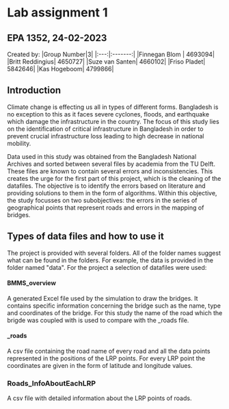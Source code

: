# Lab assignment 1 
## EPA 1352, 24-02-2023

Created by:
|Group Number|3|
|:---:|:-------:|
|Finnegan Blom | 4693094|
|Britt Reddingius| 4650727|
|Suze van Santen| 4660102|
|Friso Pladet| 5842646|
|Kas Hogeboom| 4799866|


## Introduction

Climate change is effecting us all in types of different forms. Bangladesh is no exception to this as it faces severe cyclones, floods, and earthquake which damage the infrastructure in the country. The focus of this study lies on the identification of critical infrastructure in Bangladesh in order to prevent crucial infrastructure loss leading to high decrease in national mobility. 

Data used in this study was obtained from the Bangladesh National Archives and sorted between several files by academia from the TU Delft. These files are known to contain several errors and inconsistencies. This creates the urge for the first part of this project, which is the cleaning of the datafiles. The objective is to identify the errors based on literature and providing solutions to them in the form of algorithms. 
Within this objective, the study focusses on two subobjectives: the errors in the series of geographical points that represent roads and errors in the mapping of bridges. 

## Types of data files and how to use it 
The project is provided with several folders. 
All of the folder names suggest what can be found in the folders. For example, the data is provided in the folder named "data".
For the project a selection of datafiles were used:

#### BMMS_overview
A generated Excel file used by the simulation to draw the bridges. It contains specific information concerning the bridge such as the name, type and coordinates of the bridge. For this study the name of the road which the brigde was coupled with is used to compare with the _roads file. 

#### _roads
A csv file containing the road name of every road and all the data points represented in the positions of the LRP points. For every LRP point the coordinates are given in the form of latitude and longitude values. 

### Roads_InfoAboutEachLRP
A csv file with detailed information about the LRP points of roads. 





